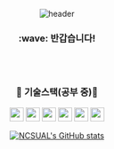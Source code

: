 <div align="center">
  
  ![header](https://capsule-render.vercel.app/api?type=Cylinder&color=FFFFFF&height=100&section=header&text=코딩하는%20샌즈&fontSize=50&fontColor=000000&fontAlignY=55&desc=%20&descAlignY=62&descAlign=62)

  <h3>:wave: 반갑습니다!</h3>
  <br/>
  <br/>
  <h3>🌱 기술스택(공부 중)🌱</h3>
  <img src="https://img.shields.io/badge/Flutter-02569B?style=flat-square&logo=flutter&logoColor=white" height="25"/>
  <img src="https://img.shields.io/badge/Node.js-339933?style=flat-square&logo=nodedotjs&logoColor=white" height="25"/>
  <img src="https://img.shields.io/badge/MongoDB-47A248?style=flat-square&logo=mongodb&logoColor=white" height="25"/>
  <img src="https://img.shields.io/badge/Spring-6DB33F?style=flat-square&logo=spring&logoColor=white" height="25"/>
  <img src="https://img.shields.io/badge/MqSql-4479A1?style=flat-square&logo=mysql&logoColor=white" height="25"/>
  <img src="https://img.shields.io/badge/SQLite-003B57?style=flat-square&logo=sqlite&logoColor=white" height="25"/>
</div>
<div align="center">
  
  [![NCSUAL's GitHub stats](https://github-readme-stats.vercel.app/api?username=NCSUAL&include_all_commits=true&show_icons=true&theme=cobalt)](https://github.com/NCSUAL/github-readme-stats)
</div>
<!--
**NCSUAL/NCSUAL** is a ✨ _special_ ✨ repository because its `README.md` (this file) appears on your GitHub profile.

Here are some ideas to get you started:

- 🔭 I’m currently working on ...
- 🌱 I’m currently learning ...
- 👯 I’m looking to collaborate on ...
- 🤔 I’m looking for help with ...
- 💬 Ask me about ...
- 📫 How to reach me: ...
- 😄 Pronouns: ...
- ⚡ Fun fact: ...
-->
